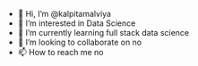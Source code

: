- 👋 Hi, I’m @kalpitamalviya
- 👀 I’m interested in Data Science
- 🌱 I’m currently learning full stack data science
- 💞️ I’m looking to collaborate on no
- 📫 How to reach me no

<!---
kalpitamalviya/kalpitamalviya is a ✨ special ✨ repository because its `README.md` (this file) appears on your GitHub profile.
You can click the Preview link to take a look at your changes.
--->
